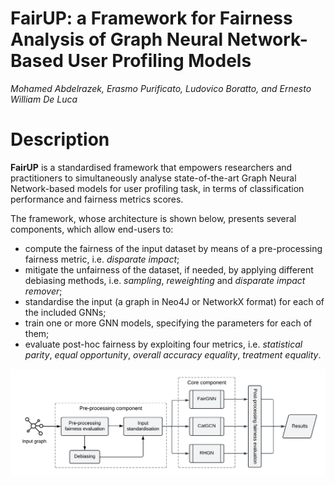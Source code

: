# FairUP: a Framework for Fairness Analysis of Graph Neural Network-Based User Profiling Models
*Mohamed Abdelrazek, Erasmo Purificato, Ludovico Boratto, and Ernesto William De Luca*

# Description
**FairUP** is a standardised framework that empowers researchers and practitioners to simultaneously analyse state-of-the-art Graph Neural Network-based models for user profiling task, in terms of classification performance and fairness metrics scores.

The framework, whose architecture is shown below, presents several components, which allow end-users to:
* compute the fairness of the input dataset by means of a pre-processing fairness metric, i.e. *disparate impact*;
* mitigate the unfairness of the dataset, if needed, by applying different debiasing methods, i.e. *sampling*, *reweighting* and *disparate impact remover*; 
* standardise the input (a graph in Neo4J or NetworkX format) for each of the included GNNs;
* train one or more GNN models, specifying the parameters for each of them;
* evaluate post-hoc fairness by exploiting four metrics, i.e. *statistical parity*, *equal opportunity*, *overall accuracy equality*, *treatment equality*.

![Logical architecture of FairUP framework](imgs/fairup_architecture.png "Logical architecture of FairUP framework")